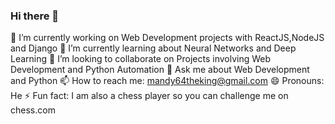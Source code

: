 ### Hi there 👋





🔭 I’m currently working on Web Development projects with ReactJS,NodeJS and Django
🌱 I’m currently learning about Neural Networks and Deep Learning
👯 I’m looking to collaborate on Projects involving Web Development and Python Automation
💬 Ask me about Web Development and Python
📫 How to reach me: mandy64theking@gmail.com
😄 Pronouns: He
⚡ Fun fact: I am also a chess player so you can challenge me on chess.com

